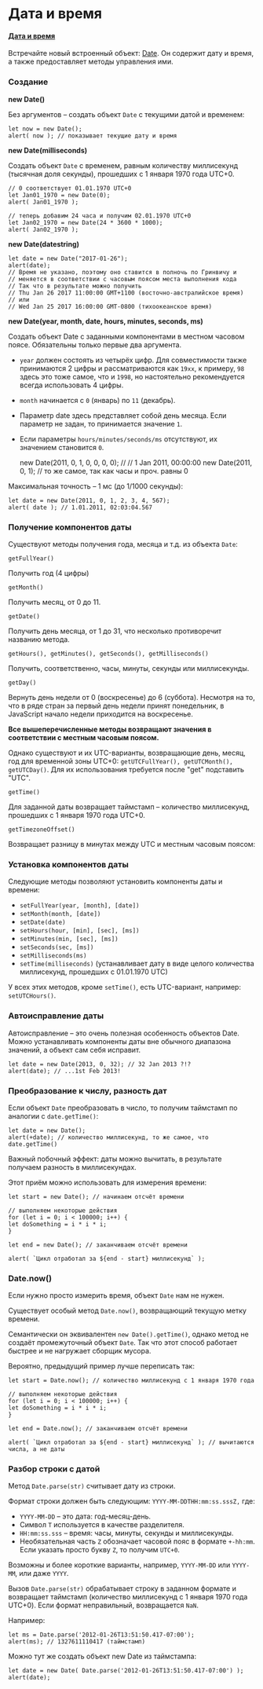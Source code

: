 # Дата и время

#### [Дата и время](https://learn.javascript.ru/date)

Встречайте новый встроенный
объект: [Date](https://developer.mozilla.org/ru/docs/Web/JavaScript/Reference/Global_Objects/Date). Он содержит дату и
время, а также предоставляет методы управления ими.

### Создание

**new Date()**

Без аргументов – создать объект `Date` с текущими датой и временем:

    let now = new Date();
    alert( now ); // показывает текущие дату и время

**new Date(milliseconds)**

Создать объект `Date` с временем, равным количеству миллисекунд (тысячная доля секунды), прошедших с 1 января 1970 года
UTC+0.

    // 0 соответствует 01.01.1970 UTC+0
    let Jan01_1970 = new Date(0);
    alert( Jan01_1970 );
    
    // теперь добавим 24 часа и получим 02.01.1970 UTC+0
    let Jan02_1970 = new Date(24 * 3600 * 1000);
    alert( Jan02_1970 );

**new Date(datestring)**

    let date = new Date("2017-01-26");
    alert(date);
    // Время не указано, поэтому оно ставится в полночь по Гринвичу и
    // меняется в соответствии с часовым поясом места выполнения кода
    // Так что в результате можно получить
    // Thu Jan 26 2017 11:00:00 GMT+1100 (восточно-австралийское время)
    // или
    // Wed Jan 25 2017 16:00:00 GMT-0800 (тихоокеанское время)

**new Date(year, month, date, hours, minutes, seconds, ms)**

Создать объект Date с заданными компонентами в местном часовом поясе. Обязательны только первые два аргумента.

- `year` должен состоять из четырёх цифр. Для совместимости также принимаются 2 цифры и рассматриваются как `19xx`, к
  примеру, `98` здесь это тоже самое, что и `1998`, но настоятельно рекомендуется всегда использовать 4 цифры.
- `month` начинается с `0` (январь) по `11` (декабрь).
- Параметр date здесь представляет собой день месяца. Если параметр не задан, то принимается значение `1`.
- Если параметры `hours/minutes/seconds/ms` отсутствуют, их значением становится `0`.

  new Date(2011, 0, 1, 0, 0, 0, 0); // // 1 Jan 2011, 00:00:00
  new Date(2011, 0, 1); // то же самое, так как часы и проч. равны 0

Максимальная точность – 1 мс (до 1/1000 секунды):

    let date = new Date(2011, 0, 1, 2, 3, 4, 567);
    alert( date ); // 1.01.2011, 02:03:04.567

### Получение компонентов даты

Существуют методы получения года, месяца и т.д. из объекта `Date`:

`getFullYear()`

Получить год (4 цифры)

`getMonth()`

Получить месяц, от 0 до 11.

`getDate()`

Получить день месяца, от 1 до 31, что несколько противоречит названию метода.

`getHours(), getMinutes(), getSeconds(), getMilliseconds()`

Получить, соответственно, часы, минуты, секунды или миллисекунды.

`getDay()`

Вернуть день недели от 0 (воскресенье) до 6 (суббота). Несмотря на то, что в ряде стран за первый день недели принят
понедельник, в JavaScript начало недели приходится на воскресенье.

**Все вышеперечисленные методы возвращают значения в соответствии с местным часовым поясом.**

Однако существуют и их UTC-варианты, возвращающие день, месяц, год для временной зоны
UTC+0: `getUTCFullYear(), getUTCMonth(), getUTCDay()`. Для их использования требуется после "get" подставить "UTC".

`getTime()`

Для заданной даты возвращает таймстамп – количество миллисекунд, прошедших с 1 января 1970 года UTC+0.

`getTimezoneOffset()`

Возвращает разницу в минутах между UTC и местным часовым поясом:

### Установка компонентов даты

Следующие методы позволяют установить компоненты даты и времени:

- `setFullYear(year, [month], [date])`
- `setMonth(month, [date])`
- `setDate(date)`
- `setHours(hour, [min], [sec], [ms])`
- `setMinutes(min, [sec], [ms])`
- `setSeconds(sec, [ms])`
- `setMilliseconds(ms)`
- `setTime(milliseconds)` (устанавливает дату в виде целого количества миллисекунд, прошедших с 01.01.1970 UTC)

У всех этих методов, кроме `setTime()`, есть UTC-вариант, например: `setUTCHours()`.

### Автоисправление даты

Автоисправление – это очень полезная особенность объектов Date. Можно устанавливать компоненты даты вне обычного
диапазона значений, а объект сам себя исправит.

    let date = new Date(2013, 0, 32); // 32 Jan 2013 ?!?
    alert(date); // ...1st Feb 2013!

### Преобразование к числу, разность дат

Если объект `Date` преобразовать в число, то получим таймстамп по аналогии с `date.getTime()`:

    let date = new Date();
    alert(+date); // количество миллисекунд, то же самое, что date.getTime()

Важный побочный эффект: даты можно вычитать, в результате получаем разность в миллисекундах.

Этот приём можно использовать для измерения времени:

    let start = new Date(); // начинаем отсчёт времени
    
    // выполняем некоторые действия
    for (let i = 0; i < 100000; i++) {
    let doSomething = i * i * i;
    }
    
    let end = new Date(); // заканчиваем отсчёт времени
    
    alert( `Цикл отработал за ${end - start} миллисекунд` );

### Date.now()

Если нужно просто измерить время, объект `Date` нам не нужен.

Существует особый метод `Date.now()`, возвращающий текущую метку времени.

Семантически он эквивалентен `new Date().getTime()`, однако метод не создаёт промежуточный объект `Date`. Так что этот
способ работает быстрее и не нагружает сборщик мусора.

Вероятно, предыдущий пример лучше переписать так:

    let start = Date.now(); // количество миллисекунд с 1 января 1970 года
    
    // выполняем некоторые действия
    for (let i = 0; i < 100000; i++) {
    let doSomething = i * i * i;
    }
    
    let end = Date.now(); // заканчиваем отсчёт времени
    
    alert( `Цикл отработал за ${end - start} миллисекунд` ); // вычитаются числа, а не даты

### Разбор строки с датой

Метод `Date.parse(str)` считывает дату из строки.

Формат строки должен быть следующим: `YYYY-MM-DDTHH:mm:ss.sssZ,` где:

- `YYYY-MM-DD` – это дата: год-месяц-день.
- Символ `T` используется в качестве разделителя.
- `HH:mm:ss.sss` – время: часы, минуты, секунды и миллисекунды.
- Необязательная часть `Z` обозначает часовой пояс в формате `+-hh:mm`. Если указать просто букву `Z`, то
  получим `UTC+0`.

Возможны и более короткие варианты, например, `YYYY-MM-DD` или `YYYY-MM`, или даже `YYYY`.

Вызов `Date.parse(str)` обрабатывает строку в заданном формате и возвращает таймстамп (количество миллисекунд с 1 января
1970 года UTC+0). Если формат неправильный, возвращается `NaN`.

Например:

    let ms = Date.parse('2012-01-26T13:51:50.417-07:00');
    alert(ms); // 1327611110417 (таймстамп)

Можно тут же создать объект new Date из таймстампа:

    let date = new Date( Date.parse('2012-01-26T13:51:50.417-07:00') );
    alert(date);

